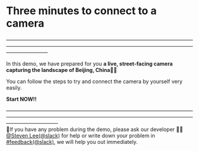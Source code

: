 # Three minutes to connect to a camera

————————————————————————————————————————————————————————————————————————————————
<br/>

In this demo, we have prepared for you **a live, street-facing camera capturing the landscape of Beijing, China**📸🌇

You can follow the steps to try and connect the camera by yourself very easily.
<br/>

**Start NOW!!**
<br/>

——————————————————————————————————————————————————————————————————————————————————
<br/>
🔔If you have any problem during the demo, please ask our developer 👷🏽[@Steven Lee(@slack)](https://shifuproj.slack.com/archives/D04MFP86D4J) for help or write down your problem in [#feedback(@slack)](https://shifuproj.slack.com/archives/C04N5AJJL8Y), we will help you out immediately.
